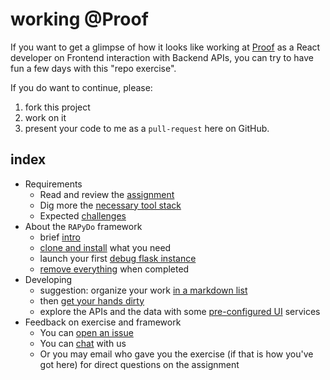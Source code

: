 
# working @Proof

If you want to get a glimpse of how it looks like working at [Proof](https://proofmedia.io/) as a React developer on Frontend interaction with Backend APIs, you can try to have fun a few days with this "repo exercise".

If you do want to continue, please:

1. fork this project 
2. work on it
3. present your code to me as a `pull-request` here on GitHub.


## index

- Requirements
    - Read and review the [assignment](docs/assignment/frontend.md)
    - Dig more the [necessary tool stack](docs/assignment/stack.md)
    - Expected [challenges](docs/assignment/challenges.md)
- About the `RAPyDo` framework
    + brief [intro](docs/rapydo/intro.md)
    + [clone and install](docs/rapydo/install.md) what you need
    + launch your first [debug flask instance](docs/rapydo/start.md)
    + [remove everything](docs/rapydo/rm.md) when completed
- Developing
    + suggestion: organize your work [in a markdown list](projects/proof/notes/todo.md)
    + then [get your hands dirty](docs/devel/reacthd.md)
    + explore the APIs and the data with some [pre-configured UI](docs/devel/uis.md) services
- Feedback on exercise and framework
    + You can [open an issue](https://github.com/rapydo/issues/issues)
    + You can [chat](https://gitter.im/rapydo) with us
    + Or you may email who gave you the exercise (if that is how you've got here) for direct questions on the assignment
